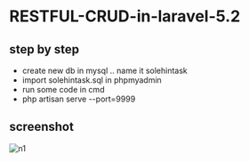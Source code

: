# RESTFUL-CRUD-in-laravel-5.2

## step by step

- create new db in mysql .. name it solehintask
- import solehintask.sql in phpmyadmin
- run some code in cmd
- php artisan serve --port=9999

## screenshot

![n1](https://user-images.githubusercontent.com/12325386/37640314-ec36462c-2c4f-11e8-983e-93e612053622.JPG)
